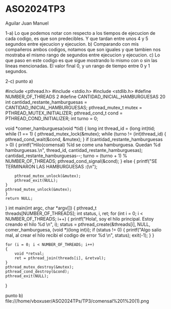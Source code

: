 # ASO2024TP3
Aguilar Juan Manuel

1-a) Lo que podemos notar con respecto a los tiempos de ejecucion de cada codigo, es que son predecibles. Y que tardan 
entre unos 4 y 5 segundos entre ejecucion y ejecucion.
b) Comparando con mis compañeros ambos codigos, notamos que son iguales y que tambien nos mostraba el mismo rango de
segundos entre ejecucion y ejecucion.
c) Lo que paso en este codigo es que sigue mostrando lo mismo con o sin las lineas mencionadas. El valor final 0, y un
rango de tiempo entre 0 y 1 segundos.

2-c) punto a)

#include <pthread.h>
#include <stdio.h>
#include <stdlib.h>
#define NUMBER_OF_THREADS 2
#define CANTIDAD_INICIAL_HAMBURGUESAS 20
int cantidad_restante_hamburguesas = CANTIDAD_INICIAL_HAMBURGUESAS;
pthread_mutex_t mutex = PTHREAD_MUTEX_INITIALIZER;
pthread_cond_t cond = PTHREAD_COND_INITIALIZER;
int turno = 0;

void *comer_hamburguesa(void *tid)
{
    long int thread_id = (long int)tid;
    while (1 == 1)
    {
        pthread_mutex_lock(&mutex);
        while (turno != (int)thread_id) 
        {
            pthread_cond_wait(&cond, &mutex);
        }
if (cantidad_restante_hamburguesas > 0)
{
    printf("Hilo(comensal) %ld se come una hamburguesa. Quedan %d hamburguesas.\n", thread_id, cantidad_restante_hamburguesas);
    cantidad_restante_hamburguesas--;
    turno = (turno + 1) % NUMBER_OF_THREADS;
    pthread_cond_signal(&cond); 
} 
    else 
    {
        printf("SE TERMINARON LAS HAMBURGUESAS :(\n");
        
        pthread_mutex_unlock(&mutex);
        pthread_exit(NULL);
    }
    pthread_mutex_unlock(&mutex);
    } 
    return NULL;
}
int main(int argc, char *argv[])
{ 
    pthread_t threads[NUMBER_OF_THREADS];
    int status, i, ret;
    for (int i = 0; i < NUMBER_OF_THREADS; i++)
    { 
        printf("Hola!, soy el hilo principal. Estoy creando el hilo %d \n", i);
        status = pthread_create(&threads[i], NULL, comer_hamburguesa, (void *)(long int)i);
        if (status != 0) 
        {
            printf("Algo salio mal, al crear el hilo recibi el codigo de error %d \n", status);
            exit(-1);
        }
    }

    for (i = 0; i < NUMBER_OF_THREADS; i++) 
    {
        void *retval;
        ret = pthread_join(threads[i], &retval); 
    }
    pthread_mutex_destroy(&mutex);
    pthread_cond_destroy(&cond);
    pthread_exit(NULL); 
} 

punto b)
file:///home/vboxuser/ASO2024TPs/TP3/comensal%201%20(1).png
